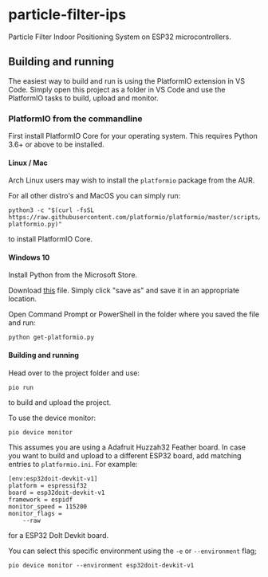 # particle-filter-ips

Particle Filter Indoor Positioning System on ESP32 microcontrollers.

## Building and running

The easiest way to build and run is using the PlatformIO extension in VS Code. 
Simply open this project as a folder in VS Code and use the PlatformIO tasks to build, upload and monitor.

### PlatformIO from the commandline

First install PlatformIO Core for your operating system. This requires Python 3.6+ or above to be installed. 

#### Linux / Mac

Arch Linux users may wish to install the `platformio` package from the AUR.

For all other distro's and MacOS you can simply run:
```
python3 -c "$(curl -fsSL https://raw.githubusercontent.com/platformio/platformio/master/scripts/get-platformio.py)"
```
to install PlatformIO Core.

#### Windows 10

Install Python from the Microsoft Store.

Download [this](https://raw.githubusercontent.com/platformio/platformio-core-installer/master/get-platformio.py) file.
Simply click "save as" and save it in an appropriate location.

Open Command Prompt or PowerShell in the folder where you saved the file and run:
```
python get-platformio.py
```

#### Building and running

Head over to the project folder and use:
```
pio run
```
to build and upload the project.

To use the device monitor:
```
pio device monitor
```

This assumes you are using a Adafruit Huzzah32 Feather board. In case you want to build and upload to a different ESP32 board,
add matching entries to `platformio.ini`. For example:
```
[env:esp32doit-devkit-v1]
platform = espressif32
board = esp32doit-devkit-v1
framework = espidf
monitor_speed = 115200
monitor_flags = 
    --raw
```
for a ESP32 DoIt Devkit board.

You can select this specific environment using the `-e` or `--environment` flag;
```
pio device monitor --environment esp32doit-devkit-v1
```
